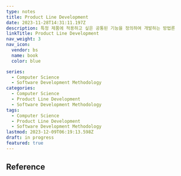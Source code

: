 ```yaml
---
type: notes
title: Product Line Development
date: 2023-11-28T14:31:11.197Z
description: 특정 제품에 적용하고 싶은 공통된 기능을 정의하여 개발하는 방법론
linkTitle: Product Line Development
nav_weight: 3
nav_icon:
  vendor: bs
  name: book
  color: blue

series:
  - Computer Science
  - Software Development Methodology
categories:
  - Computer Science
  - Product Line Development
  - Software Development Methodology
tags:
  - Computer Science
  - Product Line Development
  - Software Development Methodology
lastmod: 2023-12-09T06:19:13.598Z
draft: in progress
featured: true
---
```


## Reference
